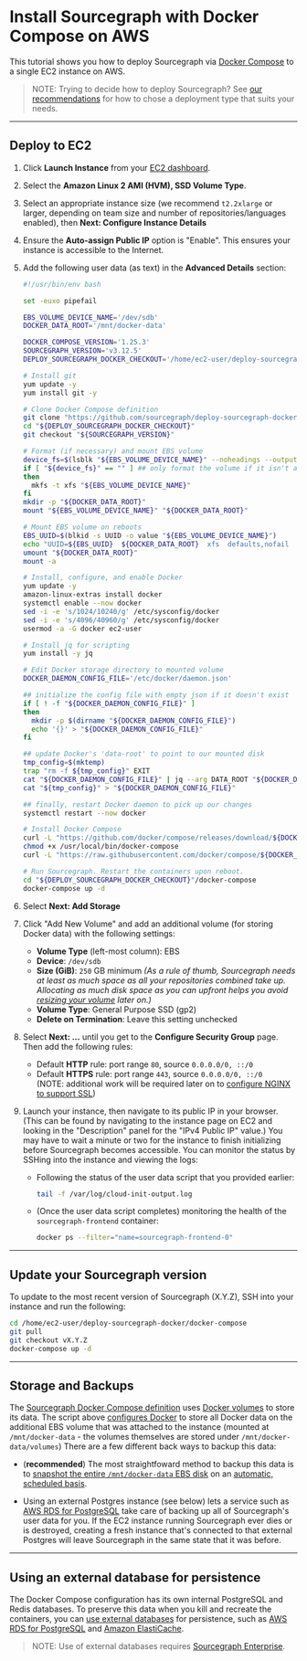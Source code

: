 # Install Sourcegraph with Docker Compose on AWS

This tutorial shows you how to deploy Sourcegraph via [Docker Compose](https://docs.docker.com/compose/) to a single EC2 instance on AWS.

> NOTE: Trying to decide how to deploy Sourcegraph? See [our recommendations](../index.md) for how to chose a deployment type that suits your needs.

---

## Deploy to EC2

1. Click **Launch Instance** from your [EC2 dashboard](https://console.aws.amazon.com/ec2/v2/home).
1. Select the **Amazon Linux 2 AMI (HVM), SSD Volume Type**.
1. Select an appropriate instance size (we recommend `t2.2xlarge` or larger, depending on team size and number of repositories/languages enabled), then **Next: Configure Instance Details**
1. Ensure the **Auto-assign Public IP** option is "Enable". This ensures your instance is accessible to the Internet.
1. Add the following user data (as text) in the **Advanced Details** section:

    ```bash
    #!/usr/bin/env bash

    set -euxo pipefail

    EBS_VOLUME_DEVICE_NAME='/dev/sdb'
    DOCKER_DATA_ROOT='/mnt/docker-data'

    DOCKER_COMPOSE_VERSION='1.25.3'
    SOURCEGRAPH_VERSION='v3.12.5'
    DEPLOY_SOURCEGRAPH_DOCKER_CHECKOUT='/home/ec2-user/deploy-sourcegraph-docker'

    # Install git
    yum update -y
    yum install git -y

    # Clone Docker Compose definition
    git clone "https://github.com/sourcegraph/deploy-sourcegraph-docker.git" "${DEPLOY_SOURCEGRAPH_DOCKER_CHECKOUT}"
    cd "${DEPLOY_SOURCEGRAPH_DOCKER_CHECKOUT}"
    git checkout "${SOURCEGRAPH_VERSION}"

    # Format (if necessary) and mount EBS volume
    device_fs=$(lsblk "${EBS_VOLUME_DEVICE_NAME}" --noheadings --output fsType)
    if [ "${device_fs}" == "" ] ## only format the volume if it isn't already formatted
    then
      mkfs -t xfs "${EBS_VOLUME_DEVICE_NAME}"
    fi
    mkdir -p "${DOCKER_DATA_ROOT}"
    mount "${EBS_VOLUME_DEVICE_NAME}" "${DOCKER_DATA_ROOT}"

    # Mount EBS volume on reboots
    EBS_UUID=$(blkid -s UUID -o value "${EBS_VOLUME_DEVICE_NAME}")
    echo "UUID=${EBS_UUID}  ${DOCKER_DATA_ROOT}  xfs  defaults,nofail  0  2" >> '/etc/fstab'
    umount "${DOCKER_DATA_ROOT}"
    mount -a

    # Install, configure, and enable Docker
    yum update -y
    amazon-linux-extras install docker
    systemctl enable --now docker
    sed -i -e 's/1024/10240/g' /etc/sysconfig/docker
    sed -i -e 's/4096/40960/g' /etc/sysconfig/docker
    usermod -a -G docker ec2-user

    # Install jq for scripting
    yum install -y jq

    # Edit Docker storage directory to mounted volume
    DOCKER_DAEMON_CONFIG_FILE='/etc/docker/daemon.json'

    ## initialize the config file with empty json if it doesn't exist
    if [ ! -f "${DOCKER_DAEMON_CONFIG_FILE}" ]
    then
      mkdir -p $(dirname "${DOCKER_DAEMON_CONFIG_FILE}")
      echo '{}' > "${DOCKER_DAEMON_CONFIG_FILE}"
    fi

    ## update Docker's 'data-root' to point to our mounted disk
    tmp_config=$(mktemp)
    trap "rm -f ${tmp_config}" EXIT
    cat "${DOCKER_DAEMON_CONFIG_FILE}" | jq --arg DATA_ROOT "${DOCKER_DATA_ROOT}" '.["data-root"]=$DATA_ROOT' > "${tmp_config}"
    cat "${tmp_config}" > "${DOCKER_DAEMON_CONFIG_FILE}"

    ## finally, restart Docker daemon to pick up our changes
    systemctl restart --now docker

    # Install Docker Compose
    curl -L "https://github.com/docker/compose/releases/download/${DOCKER_COMPOSE_VERSION}/docker-compose-$(uname -s)-$(uname -m)" -o /usr/local/bin/docker-compose
    chmod +x /usr/local/bin/docker-compose
    curl -L "https://raw.githubusercontent.com/docker/compose/${DOCKER_COMPOSE_VERSION}/contrib/completion/bash/docker-compose" -o /etc/bash_completion.d/docker-compose

    # Run Sourcegraph. Restart the containers upon reboot.
    cd "${DEPLOY_SOURCEGRAPH_DOCKER_CHECKOUT}"/docker-compose
    docker-compose up -d
    ```

1. Select **Next: Add Storage**
1. Click "Add New Volume" and add an additional volume (for storing Docker data) with the following settings:
    * **Volume Type** (left-most column): EBS
    * **Device**: `/dev/sdb`
    * **Size (GiB)**: `250` GB minimum *(As a rule of thumb, Sourcegraph needs at least as much space as all your repositories combined take up. Allocating as much disk space as you can upfront helps you avoid [resizing your volume](https://aws.amazon.com/premiumsupport/knowledge-center/expand-root-ebs-linux/) later on.)*
    * **Volume Type**: General Purpose SSD (gp2)
    * **Delete on Termination**: Leave this setting unchecked

1. Select **Next: ...** until you get to the **Configure Security Group** page. Then add the following rules:

    * Default **HTTP** rule: port range `80`, source `0.0.0.0/0, ::/0`
    * Default **HTTPS** rule: port range `443`, source `0.0.0.0/0, ::/0`<br>(NOTE: additional work will be required later on to [configure NGINX to support SSL](../../../admin/nginx.md#nginx-ssl-https-configuration))

1. Launch your instance, then navigate to its public IP in your browser. (This can be found by navigating to the instance page on EC2 and looking in the "Description" panel for the "IPv4 Public IP" value.) You may have to wait a minute or two for the instance to finish initializing before Sourcegraph becomes accessible. You can monitor the status by SSHing into the instance and viewing the logs:

    * Following the status of the user data script that you provided earlier:

      ```bash
      tail -f /var/log/cloud-init-output.log
      ```

    * (Once the user data script completes) monitoring the health of the `sourcegraph-frontend` container:

      ```bash
      docker ps --filter="name=sourcegraph-frontend-0"
      ```

---

## Update your Sourcegraph version

To update to the most recent version of Sourcegraph (X.Y.Z), SSH into your instance and run the following:

```bash
cd /home/ec2-user/deploy-sourcegraph-docker/docker-compose
git pull
git checkout vX.Y.Z
docker-compose up -d
```

---

## Storage and Backups

The [Sourcegraph Docker Compose definition](https://github.com/sourcegraph/deploy-sourcegraph-docker/blob/master/docker-compose/docker-compose.yaml) uses [Docker volumes](https://docs.docker.com/storage/volumes/) to store its data. The script above [configures Docker](https://docs.docker.com/engine/reference/commandline/dockerd/#daemon-configuration-file) to store all Docker data on the additional EBS volume that was attached to the instance (mounted at `/mnt/docker-data` - the volumes themselves are stored under `/mnt/docker-data/volumes`) There are a few different back ways to backup this data:

* (**recommended**) The most straightfoward method to backup this data is to [snapshot the entire `/mnt/docker-data` EBS disk](https://docs.aws.amazon.com/AWSEC2/latest/UserGuide/ebs-creating-snapshot.html) on an [automatic, scheduled basis](https://docs.aws.amazon.com/AWSEC2/latest/UserGuide/snapshot-lifecycle.html).

* Using an external Postgres instance (see below) lets a service such as [AWS RDS for PostgreSQL](https://aws.amazon.com/rds/) take care of backing up all of Sourcegraph's user data for you. If the EC2 instance running Sourcegraph ever dies or is destroyed, creating a fresh instance that's connected to that external Postgres will leave Sourcegraph in the same state that it was before.

---

## Using an external database for persistence

The Docker Compose configuration has its own internal PostgreSQL and Redis databases. To preserve this data when you kill and recreate the containers, you can [use external databases](../../external_database.md) for persistence, such as [AWS RDS for PostgreSQL](https://aws.amazon.com/rds/) and [Amazon ElastiCache](https://aws.amazon.com/elasticache/redis/).

> NOTE: Use of external databases requires [Sourcegraph Enterprise](https://about.sourcegraph.com/pricing).
